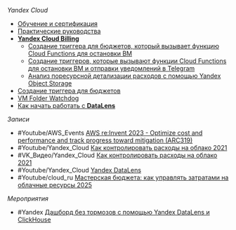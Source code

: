*Yandex Cloud*

- [Обучение и сертификация](https://yandex.cloud/ru/training)
- [Практические руководства](https://yandex.cloud/ru/docs/tutorials/)
- [**Yandex Cloud Billing**](https://yandex.cloud/ru/docs/billing/)
	- [Создание триггера для бюджетов, который вызывает функцию Cloud Functions для остановки ВМ](https://yandex.cloud/ru/docs/billing/tutorials/serverless-trigger-budget-vm)
	- [Создание триггеров, которые вызывают функции Cloud Functions для остановки ВМ и отправки уведомлений в Telegram](https://yandex.cloud/ru/docs/billing/tutorials/serverless-trigger-budget-queue-vm-tg)
	- [Анализ поресурсной детализации расходов с помощью Yandex Object Storage](https://yandex.cloud/ru/docs/billing/tutorials/billing-resource-detailing)
- [Создание триггера для бюджетов](https://yandex.cloud/ru/docs/functions/tutorials/serverless-trigger-budget-vm)
- [VM Folder Watchdog](https://yandex.cloud/ru/docs/cloud-apps/vm-folder-watchdog)
- [Как начать работать с **DataLens**](https://yandex.cloud/ru/docs/datalens/quickstart)

*Записи*
- #Youtube/AWS_Events [AWS re:Invent 2023 - Optimize cost and performance and track progress toward mitigation (ARC319)](https://youtu.be/keAfy8f84E0)
- #Youtube/Yandex_Cloud [Как контролировать расходы на облако 2021](https://www.youtube.com/watch?v=Ndnq1l_zWAY)
- #VK_Видео/Yandex_Cloud [Как контролировать расходы на облако 2021](https://vkvideo.ru/video-200452713_456239977)
- #Youtube/Yandex_Cloud [Yandex DataLens](https://www.youtube.com/playlist?list=PL1x4ET76A10b_H4qg7ZjpAcANaLJuZbiz)
- #Youtube/cloud_ru [Мастерская бюджета: как управлять затратами на облачные ресурсы 2025](https://www.youtube.com/watch?v=WMle3ZBlOQ4)

*Мероприятия*
- #Yandex [Дашборд без тормозов с помощью Yandex DataLens и ClickHouse](https://yandex.cloud/ru/events/1285)
 